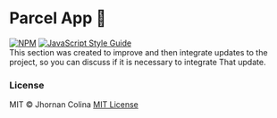 # Parcel App 🚀 
[![NPM](https://img.shields.io/npm/v/parcel-app.svg)](https://www.npmjs.com/package/parcel-app) [![JavaScript Style Guide](https://img.shields.io/badge/code_style-standard-brightgreen.svg)](https://standardjs.com)</br>
This section was created to improve and then integrate updates to the project, so you can discuss if it is necessary to integrate
That update.
### License

MIT © Jhornan Colina [MIT License](https://github.com/karttofer/parcel-app/blob/master/LICENSE)